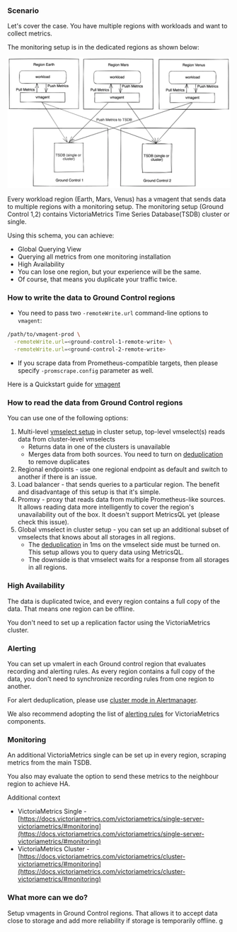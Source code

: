### Scenario

Let's cover the case. You have multiple regions with workloads and want to collect metrics.

The monitoring setup is in the dedicated regions as shown below:

![Multi-regional setup with VictoriaMetrics: Dedicated regions for monitoring](setup.webp)

Every workload region (Earth, Mars, Venus) has a vmagent that sends data to multiple regions with a monitoring setup. 
The monitoring setup (Ground Control 1,2) contains VictoriaMetrics Time Series Database(TSDB) cluster or single.

Using this schema, you can achieve:

* Global Querying View
* Querying all metrics from one monitoring installation
* High Availability
* You can lose one region, but your experience will be the same.
* Of course, that means you duplicate your traffic twice.

### How to write the data to Ground Control regions

* You need to pass two `-remoteWrite.url` command-line options to `vmagent`:

```sh
/path/to/vmagent-prod \
  -remoteWrite.url=<ground-control-1-remote-write> \
  -remoteWrite.url=<ground-control-2-remote-write>
```

* If you scrape data from Prometheus-compatible targets, then please specify `-promscrape.config` parameter as well.

Here is a Quickstart guide for [vmagent](https://docs.victoriametrics.com/victoriametrics/vmagent/#quick-start)

### How to read the data from Ground Control regions

You can use one of the following options:

1. Multi-level [vmselect setup](https://docs.victoriametrics.com/victoriametrics/cluster-victoriametrics/#multi-level-cluster-setup) in cluster setup, top-level vmselect(s) reads data from cluster-level vmselects
   * Returns data in one of the clusters is unavailable  
   * Merges data from both sources. You need to turn on [deduplication](https://docs.victoriametrics.com/victoriametrics/cluster-victoriametrics/#deduplication) to remove duplicates 
1. Regional endpoints - use one regional endpoint as default and switch to another if there is an issue.
1. Load balancer - that sends queries to a particular region. The benefit and disadvantage of this setup is that it's simple.
1. Promxy - proxy that reads data from multiple Prometheus-like sources. It allows reading data more intelligently to cover the region's unavailability out of the box. It doesn't support MetricsQL yet (please check this issue).
1. Global vmselect in cluster setup - you can set up an additional subset of vmselects that knows about all storages in all regions.
   * The [deduplication](https://docs.victoriametrics.com/victoriametrics/cluster-victoriametrics/#deduplication) in 1ms on the vmselect side must be turned on. This setup allows you to query data using MetricsQL.
   * The downside is that vmselect waits for a response from all storages in all regions.


### High Availability

The data is duplicated twice, and every region contains a full copy of the data. That means one region can be offline.

You don't need to set up a replication factor using the VictoriaMetrics cluster.

### Alerting

You can set up vmalert in each Ground control region that evaluates recording and alerting rules. As every region contains a full copy of the data, you don't need to synchronize recording rules from one region to another.

For alert deduplication, please use [cluster mode in Alertmanager](https://prometheus.io/docs/alerting/latest/alertmanager/#high-availability).

We also recommend adopting the list of [alerting rules](https://github.com/VictoriaMetrics/VictoriaMetrics/tree/master/deployment/docker#alerts)
for VictoriaMetrics components.

### Monitoring

An additional VictoriaMetrics single can be set up in every region, scraping metrics from the main TSDB.

You also may evaluate the option to send these metrics to the neighbour region to achieve HA.

Additional context
* VictoriaMetrics Single - [https://docs.victoriametrics.com/victoriametrics/single-server-victoriametrics/#monitoring](https://docs.victoriametrics.com/victoriametrics/single-server-victoriametrics/#monitoring)
* VictoriaMetrics Cluster - [https://docs.victoriametrics.com/victoriametrics/cluster-victoriametrics/#monitoring](https://docs.victoriametrics.com/victoriametrics/cluster-victoriametrics/#monitoring)


### What more can we do?

Setup vmagents in Ground Control regions. That allows it to accept data close to storage and add more reliability if storage is temporarily offline.
g
